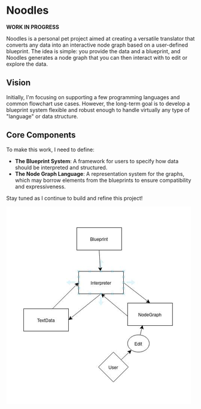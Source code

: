 # Noodles

**WORK IN PROGRESS**

Noodles is a personal pet project aimed at creating a versatile translator that converts any data into an interactive node graph based on a user-defined blueprint. The idea is simple: you provide the data and a blueprint, and Noodles generates a node graph that you can then interact with to edit or explore the data.

## Vision

Initially, I'm focusing on supporting a few programming languages and common flowchart use cases. However, the long-term goal is to develop a blueprint system flexible and robust enough to handle virtually any type of "language" or data structure.

## Core Components

To make this work, I need to define:

- **The Blueprint System**: A framework for users to specify how data should be interpreted and structured.
- **The Node Graph Language**: A representation system for the graphs, which may borrow elements from the blueprints to ensure compatibility and expressiveness.

Stay tuned as I continue to build and refine this project!

![Noodles Flow Chart](NoodlesFlowchart.jpg)
